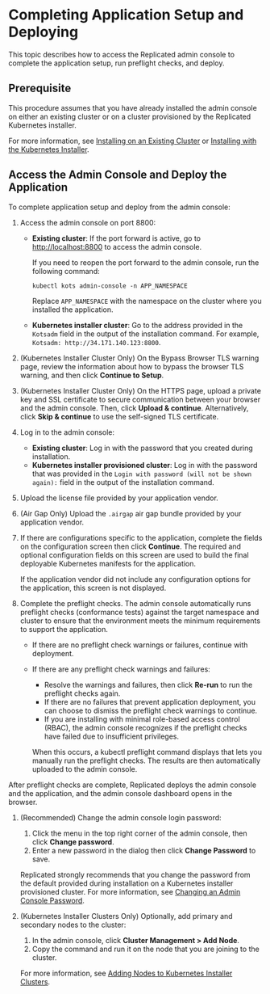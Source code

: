 # Completing Application Setup and Deploying

This topic describes how to access the Replicated admin console to complete the application setup, run preflight checks, and deploy.

## Prerequisite

This procedure assumes that you have already installed the admin console on either an existing cluster or on a cluster provisioned by the Replicated Kubernetes installer.

For more information, see [Installing on an Existing Cluster](installing-existing-cluster-online) or [Installing with the Kubernetes Installer](installing-embedded-cluster).

## Access the Admin Console and Deploy the Application

To complete application setup and deploy from the admin console:

1. Access the admin console on port 8800:
   * **Existing cluster**: If the port forward is active, go to [http://localhost:8800](http://localhost:8800) to access the admin console.

      If you need to reopen the port forward to the admin console, run the following command:

      ```
      kubectl kots admin-console -n APP_NAMESPACE
      ```
      Replace `APP_NAMESPACE` with the namespace on the cluster where you installed the application.

   * **Kubernetes installer cluster**: Go to the address provided in the `Kotsadm` field in the output of the installation command. For example, `Kotsadm: http://34.171.140.123:8800`.

1. (Kubernetes Installer Cluster Only) On the Bypass Browser TLS warning page, review the information about how to bypass the browser TLS warning, and then click **Continue to Setup**.

1. (Kubernetes Installer Cluster Only) On the HTTPS page, upload a private key and SSL certificate to secure communication between your browser and the admin console. Then, click **Upload & continue**. Alternatively, click **Skip & continue** to use the self-signed TLS certificate.

1. Log in to the admin console:
   * **Existing cluster**: Log in with the password that you created during installation.
   * **Kubernetes installer provisioned cluster**: Log in with the password that was provided in the `Login with password (will not be shown again):` field in the output of the installation command.

1. Upload the license file provided by your application vendor.

1. (Air Gap Only) Upload the `.airgap` air gap bundle provided by your application vendor.

1. If there are configurations specific to the application, complete the fields on the configuration screen then click **Continue**. The required and optional configuration fields on this screen are used to build the final deployable Kubernetes manifests for the application.

   If the application vendor did not include any configuration options for the application, this screen is not displayed.

1. Complete the preflight checks. The admin console automatically runs preflight checks (conformance tests) against the target namespace and cluster to ensure that the environment meets the minimum requirements to support the application.

   * If there are no preflight check warnings or failures, continue with deployment.
   * If there are any preflight check warnings and failures:
      * Resolve the warnings and failures, then click **Re-run** to run the preflight checks again.
      * If there are no failures that prevent application deployment, you can choose to dismiss the preflight check warnings to continue.
      * If you are installing with minimal role-based access control (RBAC), the admin console recognizes if the preflight checks have failed due to insufficient privileges.

      When this occurs, a kubectl preflight command displays that lets you manually run the preflight checks. The results are then automatically uploaded to the admin console.

  After preflight checks are complete, Replicated deploys the admin console and the application, and the admin console dashboard opens in the browser.     

1. (Recommended) Change the admin console login password:
   1. Click the menu in the top right corner of the admin console, then click **Change password**.
   1. Enter a new password in the dialog then click **Change Password** to save.

   Replicated strongly recommends that you change the password from the default provided during installation on a Kubernetes installer provisioned cluster. For more information, see [Changing an Admin Console Password](auth-changing-passwords).

1. (Kubernetes Installer Clusters Only) Optionally, add primary and secondary nodes to the cluster:
   1. In the admin console, click **Cluster Management > Add Node**.
   1. Copy the command and run it on the node that you are joining to the cluster.

   For more information, see [Adding Nodes to Kubernetes Installer Clusters](cluster-management-add-nodes). 
